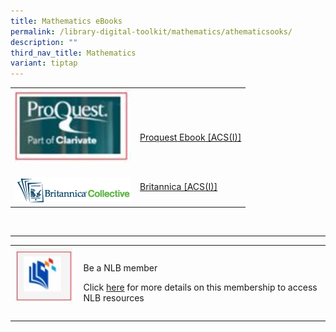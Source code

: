 ```yaml
---
title: Mathematics eBooks
permalink: /library-digital-toolkit/mathematics/athematicsooks/
description: ""
third_nav_title: Mathematics
variant: tiptap
---
```

<table style="minWidth: 50px">
<colgroup>
<col>
<col>
</colgroup>
<tbody>
<tr>
<td rowspan="1" colspan="1">
<div class="isomer-image-wrapper">
<img style="width: 100%" height="auto" width="100%" alt="" src="/images/Library%20Digital%20Toolkit/proquest.jpg">
</div>
</td>
<td rowspan="1" colspan="1">
<p>&nbsp;</p>
<p><a href="https://anglochineseschooli.sharepoint.com/sites/ACSIeResources/SitePages/eBook.aspx" rel="noopener noreferrer nofollow" target="_blank">Proquest Ebook [ACS(I)]</a>
</p>
</td>
</tr>
<tr>
<td rowspan="1" colspan="1">
<p></p><a class="isomer-image-wrapper" href="https://anglochineseschooli.sharepoint.com/sites/ACSIeResources/SitePages/eBook.aspx"><img style="width: 100%" height="auto" width="100%" alt="" src="/images/Kitaboo_logo.png"></a>
</td>
<td rowspan="1" colspan="1">
<p><a href="https://anglochineseschooli.sharepoint.com/sites/ACSIeResources/SitePages/eBook.aspx" rel="noopener noreferrer nofollow" target="_blank">Britannica [ACS(I)]</a>
</p>
</td>
</tr>
</tbody>
</table>
<p>&nbsp;</p>
<hr>
<table style="minWidth: 50px">
<colgroup>
<col>
<col>
</colgroup>
<tbody>
<tr>
<td rowspan="1" colspan="1">
<div class="isomer-image-wrapper">
<img style="box-sizing: border-box; border-style: none; max-width: 100%; height: auto; margin: 0px 20px 20px 0px;" height="96" width="100" alt="" src="/images/Library%20Digital%20Toolkit/library-logo.jpg">
</div>
</td>
<td rowspan="1" colspan="1">
<p>Be a NLB member</p>
<p></p>
<p>Click&nbsp;<a href="https://drive.google.com/file/d/1lu_8sdJG-Cn2_I-7SSl0ttggJEhauSMn/view?usp=sharing" rel="noopener noreferrer nofollow" target="_blank">here</a>&nbsp;for
more details on this membership to access NLB resources</p>
</td>
</tr>
</tbody>
</table>
<p></p>